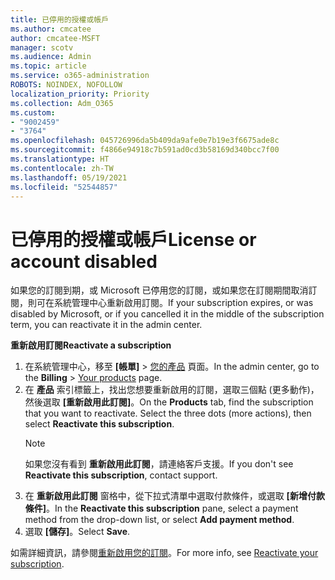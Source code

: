 ```yaml
---
title: 已停用的授權或帳戶
ms.author: cmcatee
author: cmcatee-MSFT
manager: scotv
ms.audience: Admin
ms.topic: article
ms.service: o365-administration
ROBOTS: NOINDEX, NOFOLLOW
localization_priority: Priority
ms.collection: Adm_O365
ms.custom:
- "9002459"
- "3764"
ms.openlocfilehash: 045726996da5b409da9afe0e7b19e3f6675ade8c
ms.sourcegitcommit: f4866e94918c7b591ad0cd3b58169d340bcc7f00
ms.translationtype: HT
ms.contentlocale: zh-TW
ms.lasthandoff: 05/19/2021
ms.locfileid: "52544857"
---
```

# <a name="license-or-account-disabled"></a><span data-ttu-id="beb74-102">已停用的授權或帳戶</span><span class="sxs-lookup"><span data-stu-id="beb74-102">License or account disabled</span></span>

<span data-ttu-id="beb74-103">如果您的訂閱到期，或 Microsoft 已停用您的訂閱，或如果您在訂閱期間取消訂閱，則可在系統管理中心重新啟用訂閱。</span><span class="sxs-lookup"><span data-stu-id="beb74-103">If your subscription expires, or was disabled by Microsoft, or if you cancelled it in the middle of the subscription term, you can reactivate it in the admin center.</span></span>

<span data-ttu-id="beb74-104">**重新啟用訂閱**</span><span class="sxs-lookup"><span data-stu-id="beb74-104">**Reactivate a subscription**</span></span>

1. <span data-ttu-id="beb74-105">在系統管理中心，移至 **[帳單]** > [您的產品](https://go.microsoft.com/fwlink/p/?linkid=842054) 頁面。</span><span class="sxs-lookup"><span data-stu-id="beb74-105">In the admin center, go to the **Billing** > [Your products](https://go.microsoft.com/fwlink/p/?linkid=842054) page.</span></span>
2. <span data-ttu-id="beb74-p101">在 **產品** 索引標籤上，找出您想要重新啟用的訂閱，選取三個點 (更多動作)，然後選取 **[重新啟用此訂閱]**。</span><span class="sxs-lookup"><span data-stu-id="beb74-p101">On the **Products** tab, find the subscription that you want to reactivate. Select the three dots (more actions), then select **Reactivate this subscription**.</span></span>
    > [!NOTE]
    > <span data-ttu-id="beb74-108">如果您沒有看到 **重新啟用此訂閱**，請連絡客戶支援。</span><span class="sxs-lookup"><span data-stu-id="beb74-108">If you don't see **Reactivate this subscription**, contact support.</span></span>
3. <span data-ttu-id="beb74-109">在 **重新啟用此訂閱** 窗格中，從下拉式清單中選取付款條件，或選取 **[新增付款條件]**。</span><span class="sxs-lookup"><span data-stu-id="beb74-109">In the **Reactivate this subscription** pane, select a payment method from the drop-down list, or select **Add payment method**.</span></span>
4. <span data-ttu-id="beb74-110">選取 **[儲存]**。</span><span class="sxs-lookup"><span data-stu-id="beb74-110">Select **Save**.</span></span>

<span data-ttu-id="beb74-111">如需詳細資訊，請參閱[重新啟用您的訂閱](/microsoft-365/commerce/subscriptions/reactivate-your-subscription)。</span><span class="sxs-lookup"><span data-stu-id="beb74-111">For more info, see [Reactivate your subscription](/microsoft-365/commerce/subscriptions/reactivate-your-subscription).</span></span>